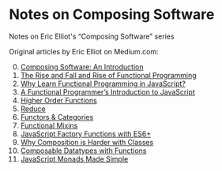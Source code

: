 # Notes on Composing Software

Notes on Eric Elliot's “Composing Software” series

Original articles by Eric Elliot on Medium.com:

0.  [Composing Software: An Introduction](https://medium.com/javascript-scene/composing-software-an-introduction-27b72500d6ea)
1.  [The Rise and Fall and Rise of Functional Programming](https://medium.com/javascript-scene/the-rise-and-fall-and-rise-of-functional-programming-composable-software-c2d91b424c8c)
2.  [Why Learn Functional Programming in JavaScript?](https://medium.com/javascript-scene/why-learn-functional-programming-in-javascript-composing-software-ea13afc7a257)
3.  [A Functional Programmer’s Introduction to JavaScript](https://medium.com/javascript-scene/a-functional-programmers-introduction-to-javascript-composing-software-d670d14ede30)
4.  [Higher Order Functions](https://medium.com/javascript-scene/higher-order-functions-composing-software-5365cf2cbe99)
5.  [Reduce](https://medium.com/javascript-scene/reduce-composing-software-fe22f0c39a1d)
6.  [Functors & Categories](https://medium.com/javascript-scene/functors-categories-61e031bac53f)
7.  [Functional Mixins](https://medium.com/javascript-scene/functional-mixins-composing-software-ffb66d5e731c)
8.  [JavaScript Factory Functions with ES6+](https://medium.com/javascript-scene/javascript-factory-functions-with-es6-4d224591a8b1)
9.  [Why Composition is Harder with Classes](https://medium.com/javascript-scene/why-composition-is-harder-with-classes-c3e627dcd0aa)
10. [Composable Datatypes with Functions](https://medium.com/javascript-scene/composable-datatypes-with-functions-aec72db3b093)
11. [JavaScript Monads Made Simple](https://medium.com/javascript-scene/javascript-monads-made-simple-7856be57bfe8)
